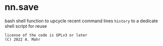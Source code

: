 # nn.save
bash shell function to upcycle recent command lines `history` to a dedicate shell script for reuse 

```
license of the code is GPLv3 or later
(C) 2022 A. Mahr
```
